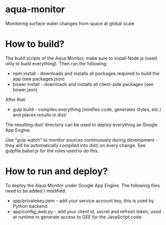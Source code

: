 # aqua-monitor
Monitoring surface water changes from space at global scale

# How to build?

The build scripts of the Aqua Monitor, make sure to install Node.js (used only to build everything). Then run the following:

* npm install - downloads and installs all packages required to build the app (see packages.json)
* bower install - downloads and installs all client-side packages (see bower.json)

After that:

* gulp build - compiles everything (minifies code, generates styles, etc.) and places results in dist/

The resulting dist/ directory can be used to deploy everything as Google App Engine.

Use "gulp watch" to monitor sources continuously during development - they will be automatically compiled into dist/ on every change. 
See gulpfile.babel.js for the rules used to do this.

# How to run and deploy?

To deploy the Aqua Monitor under Google App Engine. The following files need to be added / modified:

* app/privatekey.pem - add your service account key, this is used by Python backend.
* app/config_web.py - add your client id, secret and refresh token, used at runtime to generate access to GEE for the JavaScript code. 




